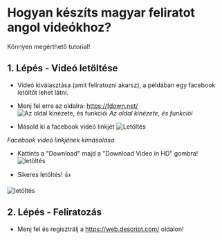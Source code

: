 # Hogyan készíts magyar feliratot angol videókhoz?
Könnyen megérthető tutorial!

## 1. Lépés - Videó letöltése
- Videó kiválasztása (amit feliratozni akarsz), a példában egy facebook letöltőt lehet látni.
- Menj fel erre az oldalra: https://fdown.net/
![Az oldal kinézete, és funkciói](https://i.imgur.com/uClDrpX.png)
*Az oldal kinézete, és funkciói*

- Másold ki a facebook videó linkjét
![Letöltés](https://i.imgur.com/a5eyWV9.png)


*Facebook videó linkjének kimásolása*

- Kattints a "Download" majd a "Download Video in HD" gombra!
![letöltés](https://i.imgur.com/tGWi2wL.png)

- Sikeres letöltés! :+1:


![letöltés](https://i.imgur.com/92SfRwG.png)

## 2. Lépés - Feliratozás
- Menj fel és regisztrálj a https://web.descript.com/ oldalon! 
